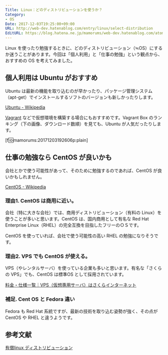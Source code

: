 ```yaml
---
Title: Linux：どのディストリビューションを使うか？
Category:
- OS
Date: 2017-12-03T19:25:00+09:00
URL: http://web-dev.hatenablog.com/entry/linux/select-distribution
EditURL: https://blog.hatena.ne.jp/mamorums/web-dev.hatenablog.com/atom/entry/10328749687178813966
---
```


Linux を使ったり勉強するときに、どのディストリビューション（≒OS）にするか迷うことがあります。今回は「個人利用」と「仕事の勉強」という観点から、おすすめの OS を考えてみました。


## 個人利用は Ubuntu がおすすめ
Ubuntu は最新の機能を取り込むのが早かったり、パッケージ管理システム（apt-get）でインストールするソフトのバージョンも新しかったりします。

[Ubuntu - Wikipedia](https://ja.wikipedia.org/wiki/Ubuntu)

[Vagrant](https://www.vagrantup.com/) などで仮想環境を構築する場合にもおすすめです。Vagrant Box のランキング（下の画像、ダウンロード数順）を見ても、Ubuntu が人気だったりします。

[f:id:mamorums:20171203192606p:plain]


## 仕事の勉強なら CentOS が良いかも
会社とかで使う可能性があって、そのために勉強するのであれば、CentOS が良いかもしれません。

[CentOS - Wikipedia](https://ja.wikipedia.org/wiki/CentOS)


### 理由1. CentOS は商用に近い。
会社（特に大きな会社）では、商用ディストリビューション（有料の Linux）を使うことが多いと思います。CentOS は、国内商用として有名な Red Hat Enterprise Linux（RHEL）の完全互換を目指したフリーのＯＳです。

CentOS を使っていれば、会社で使う可能性の高い RHEL の勉強になりそうです。


### 理由2. VPS でも CentOS が使える。
VPS（やレンタルサーバ）を使っている企業も多いと思います。有名な「さくらの VPS」でも、CentOS は標準OS として採用されています。

[料金・仕様一覧｜VPS（仮想専用サーバ）はさくらインターネット](http://vps.sakura.ad.jp/specification/)


### 補足. Cent OS と Fedora 違い
Fedora も Red Hat 系統ですが、最新の技術を取り込む姿勢が強く、その点が CentOS や RHEL と違うようです。


## 参考文献
[有償linux ディストリビューション](https://jp.linux.com/resources/use/commercial-distribution)
